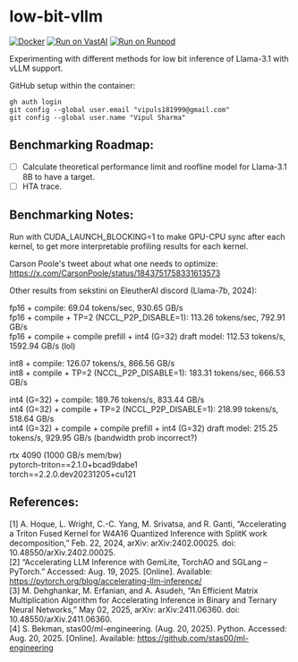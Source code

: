 # low-bit-vllm

[![Docker](https://github.com/vipulSharma18/low-bit-vllm/actions/workflows/docker-publish.yml/badge.svg)](https://github.com/vipulSharma18/low-bit-vllm/actions/workflows/docker-publish.yml) [![Run on VastAI](https://img.shields.io/badge/Run_on-VastAI-blue)](https://cloud.vast.ai?ref_id=288801&template_id=bc0609fee288cad6d15b1262dbc83214) [![Run on Runpod](https://img.shields.io/badge/Run_on-Runpod-green)](https://console.runpod.io/deploy?template=q0ucwygekf&ref=9969n21w)

Experimenting with different methods for low bit inference of Llama-3.1 with vLLM support.

GitHub setup within the container:
```
gh auth login
git config --global user.email "vipuls181999@gmail.com"
git config --global user.name "Vipul Sharma"
```

## Benchmarking Roadmap:
- [ ] Calculate theoretical performance limit and roofline model for Llama-3.1 8B to have a target.
- [ ] HTA trace.

## Benchmarking Notes:
Run with CUDA_LAUNCH_BLOCKING=1 to make GPU-CPU sync after each kernel, to get more interpretable profiling results for each kernel.    

Carson Poole's tweet about what one needs to optimize:    
https://x.com/CarsonPoole/status/1843751758331613573

Other results from sekstini on EleutherAI discord (Llama-7b, 2024):

fp16 + compile: 69.04 tokens/sec, 930.65 GB/s       
fp16 + compile + TP=2 (NCCL_P2P_DISABLE=1): 113.26 tokens/sec, 792.91 GB/s      
fp16 + compile + compile prefill + int4 (G=32) draft model: 112.53 tokens/s, 1592.94 GB/s (lol)     

int8 + compile: 126.07 tokens/s, 866.56 GB/s        
int8 + compile + TP=2 (NCCL_P2P_DISABLE=1): 183.31 tokens/sec, 666.53 GB/s      

int4 (G=32) + compile: 189.76 tokens/s, 833.44 GB/s     
int4 (G=32) + compile + TP=2 (NCCL_P2P_DISABLE=1): 218.99 tokens/s, 518.64 GB/s     
int4 (G=32) + compile + compile prefill + int4 (G=32) draft model: 215.25 tokens/s, 929.95 GB/s (bandwidth prob incorrect?)     

rtx 4090 (1000 GB/s mem/bw)     
pytorch-triton==2.1.0+bcad9dabe1        
torch==2.2.0.dev20231205+cu121      

## References:
[1] A. Hoque, L. Wright, C.-C. Yang, M. Srivatsa, and R. Ganti, “Accelerating a Triton Fused Kernel for W4A16 Quantized Inference with SplitK work decomposition,” Feb. 22, 2024, arXiv: arXiv:2402.00025. doi: 10.48550/arXiv.2402.00025.    
[2] “Accelerating LLM Inference with GemLite, TorchAO and SGLang – PyTorch.” Accessed: Aug. 19, 2025. [Online]. Available: https://pytorch.org/blog/accelerating-llm-inference/    
[3] M. Dehghankar, M. Erfanian, and A. Asudeh, “An Efficient Matrix Multiplication Algorithm for Accelerating Inference in Binary and Ternary Neural Networks,” May 02, 2025, arXiv: arXiv:2411.06360. doi: 10.48550/arXiv.2411.06360.    
[4] S. Bekman, stas00/ml-engineering. (Aug. 20, 2025). Python. Accessed: Aug. 20, 2025. [Online]. Available: https://github.com/stas00/ml-engineering    
